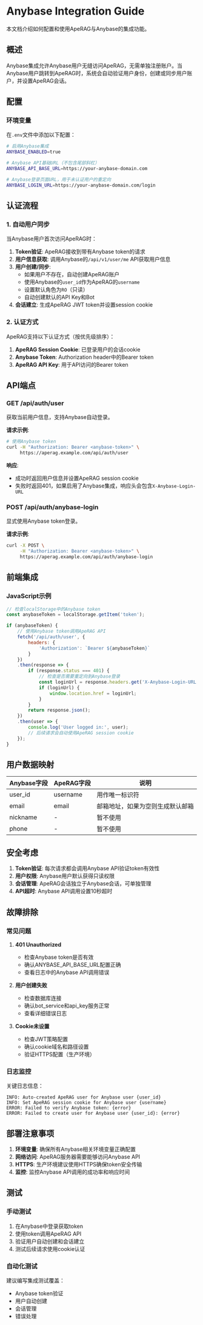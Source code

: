 # Anybase Integration Guide

本文档介绍如何配置和使用ApeRAG与Anybase的集成功能。

## 概述

Anybase集成允许Anybase用户无缝访问ApeRAG，无需单独注册账户。当Anybase用户跳转到ApeRAG时，系统会自动验证用户身份，创建或同步用户账户，并设置ApeRAG会话。

## 配置

### 环境变量

在`.env`文件中添加以下配置：

```bash
# 启用Anybase集成
ANYBASE_ENABLED=true

# Anybase API基础URL（不包含尾部斜杠）
ANYBASE_API_BASE_URL=https://your-anybase-domain.com

# Anybase登录页面URL，用于未认证用户的重定向
ANYBASE_LOGIN_URL=https://your-anybase-domain.com/login
```

## 认证流程

### 1. 自动用户同步

当Anybase用户首次访问ApeRAG时：

1. **Token验证**: ApeRAG接收到带有Anybase token的请求
2. **用户信息获取**: 调用Anybase的`/api/v1/user/me` API获取用户信息
3. **用户创建/同步**: 
   - 如果用户不存在，自动创建ApeRAG账户
   - 使用Anybase的`user_id`作为ApeRAG的`username`
   - 设置默认角色为`RO`（只读）
   - 自动创建默认的API Key和Bot
4. **会话建立**: 生成ApeRAG JWT token并设置session cookie

### 2. 认证方式

ApeRAG支持以下认证方式（按优先级排序）：

1. **ApeRAG Session Cookie**: 已登录用户的会话cookie
2. **Anybase Token**: Authorization header中的Bearer token
3. **ApeRAG API Key**: 用于API访问的Bearer token

## API端点

### GET /api/auth/user

获取当前用户信息，支持Anybase自动登录。

**请求示例**:
```bash
# 使用Anybase token
curl -H "Authorization: Bearer <anybase-token>" \
     https://aperag.example.com/api/auth/user
```

**响应**:
- 成功时返回用户信息并设置ApeRAG session cookie
- 失败时返回401，如果启用了Anybase集成，响应头会包含`X-Anybase-Login-URL`

### POST /api/auth/anybase-login

显式使用Anybase token登录。

**请求示例**:
```bash
curl -X POST \
     -H "Authorization: Bearer <anybase-token>" \
     https://aperag.example.com/api/auth/anybase-login
```

## 前端集成

### JavaScript示例

```javascript
// 检查localStorage中的Anybase token
const anybaseToken = localStorage.getItem('token');

if (anybaseToken) {
    // 使用Anybase token调用ApeRAG API
    fetch('/api/auth/user', {
        headers: {
            'Authorization': `Bearer ${anybaseToken}`
        }
    })
    .then(response => {
        if (response.status === 401) {
            // 检查是否需要重定向到Anybase登录
            const loginUrl = response.headers.get('X-Anybase-Login-URL');
            if (loginUrl) {
                window.location.href = loginUrl;
            }
        }
        return response.json();
    })
    .then(user => {
        console.log('User logged in:', user);
        // 后续请求会自动使用ApeRAG session cookie
    });
}
```

## 用户数据映射

| Anybase字段 | ApeRAG字段 | 说明 |
|-------------|------------|------|
| user_id | username | 用作唯一标识符 |
| email | email | 邮箱地址，如果为空则生成默认邮箱 |
| nickname | - | 暂不使用 |
| phone | - | 暂不使用 |

## 安全考虑

1. **Token验证**: 每次请求都会调用Anybase API验证token有效性
2. **用户权限**: Anybase用户默认获得只读权限
3. **会话管理**: ApeRAG会话独立于Anybase会话，可单独管理
4. **API超时**: Anybase API调用设置10秒超时

## 故障排除

### 常见问题

1. **401 Unauthorized**
   - 检查Anybase token是否有效
   - 确认ANYBASE_API_BASE_URL配置正确
   - 查看日志中的Anybase API调用错误

2. **用户创建失败**
   - 检查数据库连接
   - 确认bot_service和api_key服务正常
   - 查看详细错误日志

3. **Cookie未设置**
   - 检查JWT策略配置
   - 确认cookie域名和路径设置
   - 验证HTTPS配置（生产环境）

### 日志监控

关键日志信息：
```
INFO: Auto-created ApeRAG user for Anybase user {user_id}
INFO: Set ApeRAG session cookie for Anybase user {username}
ERROR: Failed to verify Anybase token: {error}
ERROR: Failed to create user for Anybase user {user_id}: {error}
```

## 部署注意事项

1. **环境变量**: 确保所有Anybase相关环境变量正确配置
2. **网络访问**: ApeRAG服务器需要能够访问Anybase API
3. **HTTPS**: 生产环境建议使用HTTPS确保token安全传输
4. **监控**: 监控Anybase API调用的成功率和响应时间

## 测试

### 手动测试

1. 在Anybase中登录获取token
2. 使用token调用ApeRAG API
3. 验证用户自动创建和会话建立
4. 测试后续请求使用cookie认证

### 自动化测试

建议编写集成测试覆盖：
- Anybase token验证
- 用户自动创建
- 会话管理
- 错误处理
